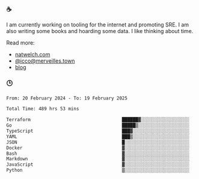 ### ☕

I am currently working on tooling for the internet and promoting SRE. I am also writing some books and hoarding some data. I like thinking about time. 

Read more:

 - [natwelch.com](https://natwelch.com)
 - [@icco@merveilles.town](https://merveilles.town/@icco)
 - [blog](https://writing.natwelch.com)

### 🕒

<!--START_SECTION:waka-->

```txt
From: 20 February 2024 - To: 19 February 2025

Total Time: 489 hrs 53 mins

Terraform                                  ██████▓░░░░░░░░░░░░░░░░░░   26.23 %
Go                                         █████▒░░░░░░░░░░░░░░░░░░░   20.95 %
TypeScript                                 ███▓░░░░░░░░░░░░░░░░░░░░░   15.05 %
YAML                                       ███▒░░░░░░░░░░░░░░░░░░░░░   13.24 %
JSON                                       █░░░░░░░░░░░░░░░░░░░░░░░░   04.59 %
Docker                                     ▓░░░░░░░░░░░░░░░░░░░░░░░░   03.02 %
Bash                                       ▓░░░░░░░░░░░░░░░░░░░░░░░░   02.91 %
Markdown                                   ▓░░░░░░░░░░░░░░░░░░░░░░░░   02.23 %
JavaScript                                 ▓░░░░░░░░░░░░░░░░░░░░░░░░   02.06 %
Python                                     ▒░░░░░░░░░░░░░░░░░░░░░░░░   01.56 %
```

<!--END_SECTION:waka-->
